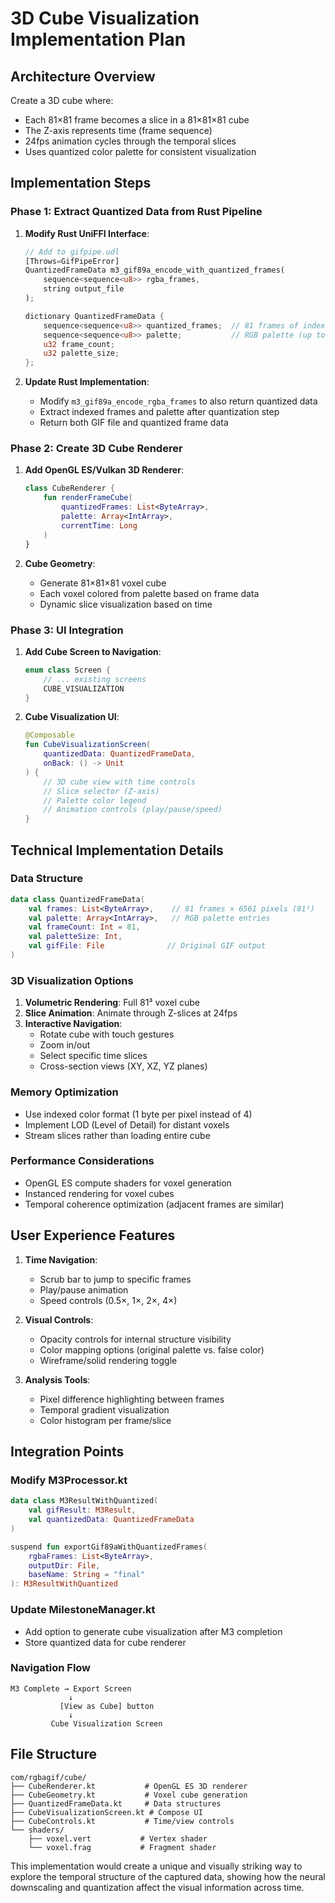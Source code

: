 # 3D Cube Visualization Implementation Plan

## Architecture Overview

Create a 3D cube where:
- Each 81×81 frame becomes a slice in a 81×81×81 cube
- The Z-axis represents time (frame sequence)
- 24fps animation cycles through the temporal slices
- Uses quantized color palette for consistent visualization

## Implementation Steps

### Phase 1: Extract Quantized Data from Rust Pipeline

1. **Modify Rust UniFFI Interface**:
   ```rust
   // Add to gifpipe.udl
   [Throws=GifPipeError]
   QuantizedFrameData m3_gif89a_encode_with_quantized_frames(
       sequence<sequence<u8>> rgba_frames, 
       string output_file
   );
   
   dictionary QuantizedFrameData {
       sequence<sequence<u8>> quantized_frames;  // 81 frames of indexed pixels
       sequence<sequence<u8>> palette;           // RGB palette (up to 256 colors)
       u32 frame_count;
       u32 palette_size;
   };
   ```

2. **Update Rust Implementation**:
   - Modify `m3_gif89a_encode_rgba_frames` to also return quantized data
   - Extract indexed frames and palette after quantization step
   - Return both GIF file and quantized frame data

### Phase 2: Create 3D Cube Renderer

1. **Add OpenGL ES/Vulkan 3D Renderer**:
   ```kotlin
   class CubeRenderer {
       fun renderFrameCube(
           quantizedFrames: List<ByteArray>,
           palette: Array<IntArray>,
           currentTime: Long
       )
   }
   ```

2. **Cube Geometry**:
   - Generate 81×81×81 voxel cube
   - Each voxel colored from palette based on frame data
   - Dynamic slice visualization based on time

### Phase 3: UI Integration

1. **Add Cube Screen to Navigation**:
   ```kotlin
   enum class Screen {
       // ... existing screens
       CUBE_VISUALIZATION
   }
   ```

2. **Cube Visualization UI**:
   ```kotlin
   @Composable
   fun CubeVisualizationScreen(
       quantizedData: QuantizedFrameData,
       onBack: () -> Unit
   ) {
       // 3D cube view with time controls
       // Slice selector (Z-axis)
       // Palette color legend
       // Animation controls (play/pause/speed)
   }
   ```

## Technical Implementation Details

### Data Structure
```kotlin
data class QuantizedFrameData(
    val frames: List<ByteArray>,    // 81 frames × 6561 pixels (81²) 
    val palette: Array<IntArray>,   // RGB palette entries
    val frameCount: Int = 81,
    val paletteSize: Int,
    val gifFile: File              // Original GIF output
)
```

### 3D Visualization Options

1. **Volumetric Rendering**: Full 81³ voxel cube
2. **Slice Animation**: Animate through Z-slices at 24fps
3. **Interactive Navigation**: 
   - Rotate cube with touch gestures
   - Zoom in/out
   - Select specific time slices
   - Cross-section views (XY, XZ, YZ planes)

### Memory Optimization
- Use indexed color format (1 byte per pixel instead of 4)
- Implement LOD (Level of Detail) for distant voxels
- Stream slices rather than loading entire cube

### Performance Considerations
- OpenGL ES compute shaders for voxel generation
- Instanced rendering for voxel cubes
- Temporal coherence optimization (adjacent frames are similar)

## User Experience Features

1. **Time Navigation**:
   - Scrub bar to jump to specific frames
   - Play/pause animation
   - Speed controls (0.5×, 1×, 2×, 4×)

2. **Visual Controls**:
   - Opacity controls for internal structure visibility
   - Color mapping options (original palette vs. false color)
   - Wireframe/solid rendering toggle

3. **Analysis Tools**:
   - Pixel difference highlighting between frames
   - Temporal gradient visualization
   - Color histogram per frame/slice

## Integration Points

### Modify M3Processor.kt
```kotlin
data class M3ResultWithQuantized(
    val gifResult: M3Result,
    val quantizedData: QuantizedFrameData
)

suspend fun exportGif89aWithQuantizedFrames(
    rgbaFrames: List<ByteArray>,
    outputDir: File,
    baseName: String = "final"
): M3ResultWithQuantized
```

### Update MilestoneManager.kt
- Add option to generate cube visualization after M3 completion
- Store quantized data for cube renderer

### Navigation Flow
```
M3 Complete → Export Screen
             ↓
           [View as Cube] button
             ↓
         Cube Visualization Screen
```

## File Structure
```
com/rgbagif/cube/
├── CubeRenderer.kt           # OpenGL ES 3D renderer
├── CubeGeometry.kt           # Voxel cube generation
├── QuantizedFrameData.kt     # Data structures
├── CubeVisualizationScreen.kt # Compose UI
├── CubeControls.kt           # Time/view controls
└── shaders/
    ├── voxel.vert           # Vertex shader
    └── voxel.frag           # Fragment shader
```

This implementation would create a unique and visually striking way to explore the temporal structure of the captured data, showing how the neural downscaling and quantization affect the visual information across time.
